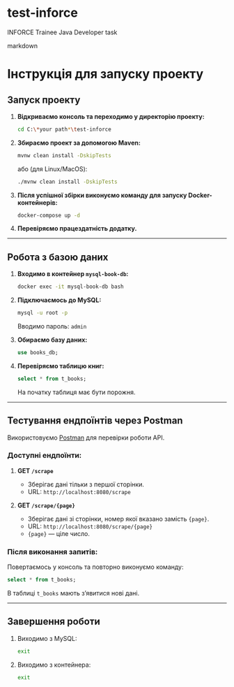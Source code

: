 # test-inforce
INFORCE Trainee Java Developer task

markdown
# Інструкція для запуску проекту

## Запуск проекту

1. **Відкриваємо консоль та переходимо у директорію проекту:**
   ```bash
   cd C:\*your path*\test-inforce
   ```

2. **Збираємо проект за допомогою Maven:**

   ```bash
   mvnw clean install -DskipTests
   ```

   або (для Linux/MacOS):

   ```bash
   ./mvnw clean install -DskipTests
   ```

3. **Після успішної збірки виконуємо команду для запуску Docker-контейнерів:**

   ```bash
   docker-compose up -d
   ```

4. **Перевіряємо працездатність додатку.**

---

## Робота з базою даних

1. **Входимо в контейнер `mysql-book-db`:**

   ```bash
   docker exec -it mysql-book-db bash
   ```

2. **Підключаємось до MySQL:**

   ```bash
   mysql -u root -p
   ```

   Вводимо пароль: `admin`

3. **Обираємо базу даних:**

   ```sql
   use books_db;
   ```

4. **Перевіряємо таблицю книг:**

   ```sql
   select * from t_books;
   ```

   На початку таблиця має бути порожня.

---

## Тестування ендпоїнтів через Postman

Використовуємо [Postman](https://web.postman.co) для перевірки роботи API.

### Доступні ендпоїнти:

1. **GET `/scrape`**

   - Зберігає дані тільки з першої сторінки.
   - URL: `http://localhost:8080/scrape`

2. **GET `/scrape/{page}`**

   - Зберігає дані зі сторінки, номер якої вказано замість `{page}`.
   - URL: `http://localhost:8080/scrape/{page}`
   - `{page}` — ціле число.

### Після виконання запитів:

Повертаємось у консоль та повторно виконуємо команду:

```sql
select * from t_books;
```

В таблиці `t_books` мають з’явитися нові дані.

---

## Завершення роботи

1. Виходимо з MySQL:

   ```bash
   exit
   ```

2. Виходимо з контейнера:

   ```bash
   exit
   ```
